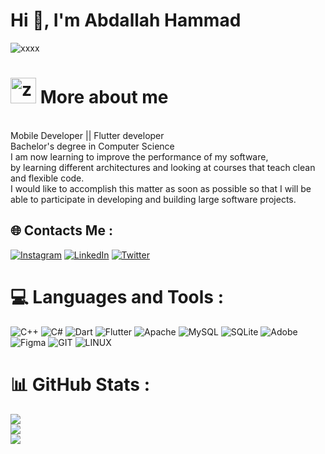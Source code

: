 # Hi 👋, I'm Abdallah Hammad
![xxxx](https://github.com/AbdallahHammad22/AbdallahHammad22/assets/108339831/a0c8f4e0-1f6c-4d56-9233-e691678a4e41)
# <img width="41" alt="zzzzz" src="https://github.com/AbdallahHammad22/AbdallahHammad22/assets/108339831/1ed8a97b-69ee-4151-94e5-e3e7fde41c44"> More about me
<br>Mobile Developer || Flutter developer<br>Bachelor's degree in Computer Science<br>I am now learning to improve the performance of my software,<br>by learning different architectures and looking at courses that teach clean and flexible code.<br>I would like to accomplish this matter as soon as possible so that I will be able to participate in developing and building large software projects.


## 🌐 Contacts Me :
[![Instagram](https://img.shields.io/badge/Instagram-%23E4405F.svg?logo=Instagram&logoColor=white)](https://instagram.com/abdallah_hammad24) [![LinkedIn](https://img.shields.io/badge/LinkedIn-%230077B5.svg?logo=linkedin&logoColor=white)](https://linkedin.com/in/abdallah22) [![Twitter](https://img.shields.io/badge/Twitter-%231DA1F2.svg?logo=Twitter&logoColor=white)](https://twitter.com/abdalla86556981) 

# 💻 Languages and Tools :
![C++](https://img.shields.io/badge/c++-%2300599C.svg?style=for-the-badge&logo=c%2B%2B&logoColor=white) ![C#](https://img.shields.io/badge/c%23-%23239120.svg?style=for-the-badge&logo=c-sharp&logoColor=white) ![Dart](https://img.shields.io/badge/dart-%230175C2.svg?style=for-the-badge&logo=dart&logoColor=white) ![Flutter](https://img.shields.io/badge/Flutter-%2302569B.svg?style=for-the-badge&logo=Flutter&logoColor=white) ![Apache](https://img.shields.io/badge/apache-%23D42029.svg?style=for-the-badge&logo=apache&logoColor=white) ![MySQL](https://img.shields.io/badge/mysql-%2300000f.svg?style=for-the-badge&logo=mysql&logoColor=white) ![SQLite](https://img.shields.io/badge/sqlite-%2307405e.svg?style=for-the-badge&logo=sqlite&logoColor=white) ![Adobe](https://img.shields.io/badge/adobe-%23FF0000.svg?style=for-the-badge&logo=adobe&logoColor=white) ![Figma](https://img.shields.io/badge/figma-%23F24E1E.svg?style=for-the-badge&logo=figma&logoColor=white) ![GIT](https://img.shields.io/badge/Git-fc6d26?style=for-the-badge&logo=git&logoColor=white) ![LINUX](https://img.shields.io/badge/Linux-FCC624?style=for-the-badge&logo=linux&logoColor=black)
# 📊 GitHub Stats :
![](https://github-readme-stats.vercel.app/api?username=AbdallahHammad22&theme=city_light&hide_border=true&include_all_commits=false&count_private=false)<br/>
![](https://github-readme-streak-stats.herokuapp.com/?user=AbdallahHammad22&theme=city_light&hide_border=true)<br/>
![](https://github-readme-stats.vercel.app/api/top-langs/?username=AbdallahHammad22&theme=city_light&hide_border=true&include_all_commits=false&count_private=false&layout=compact)

<!-- Proudly created with GPRM ( https://gprm.itsvg.in ) -->
